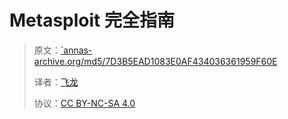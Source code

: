 # Metasploit 完全指南

> 原文：[`annas-archive.org/md5/7D3B5EAD1083E0AF434036361959F60E](https://annas-archive.org/md5/7D3B5EAD1083E0AF434036361959F60E)
> 
> 译者：[飞龙](https://github.com/wizardforcel)
> 
> 协议：[CC BY-NC-SA 4.0](http://creativecommons.org/licenses/by-nc-sa/4.0/)
